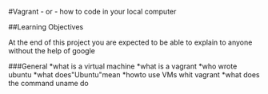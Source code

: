 #Vagrant - or - how to code in your local computer

##Learning Objectives

At the end of this project you are expected to be able to explain to anyone without the help of google

###General
*what is a virtual machine
*what is a vagrant
*who wrote ubuntu
*what does"Ubuntu"mean
*howto use VMs whit vagrant
*what does the command uname do
